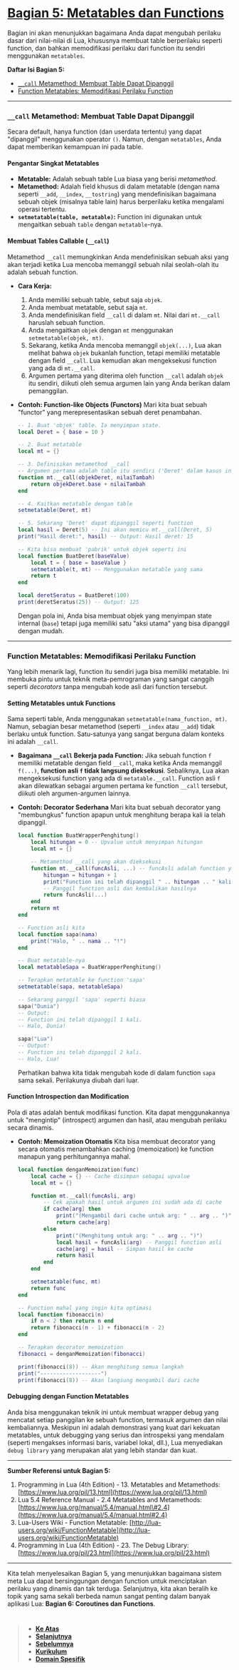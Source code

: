 # **[Bagian 5: Metatables dan Functions][0]**

Bagian ini akan menunjukkan bagaimana Anda dapat mengubah perilaku dasar dari nilai-nilai di Lua, khususnya membuat table berperilaku seperti function, dan bahkan memodifikasi perilaku dari function itu sendiri menggunakan `metatables`.

**Daftar Isi Bagian 5:**

- [`__call` Metamethod: Membuat Table Dapat Dipanggil](#__call-metamethod-membuat-table-dapat-dipanggil)
- [Function Metatables: Memodifikasi Perilaku Function](#function-metatables-memodifikasi-perilaku-function)

---

### `__call` Metamethod: Membuat Table Dapat Dipanggil

Secara default, hanya function (dan userdata tertentu) yang dapat "dipanggil" menggunakan operator `()`. Namun, dengan `metatables`, Anda dapat memberikan kemampuan ini pada table.

#### **Pengantar Singkat Metatables**

- **Metatable:** Adalah sebuah table Lua biasa yang berisi _metamethod_.
- **Metamethod:** Adalah field khusus di dalam metatable (dengan nama seperti `__add`, `__index`, `__tostring`) yang mendefinisikan bagaimana sebuah objek (misalnya table lain) harus berperilaku ketika mengalami operasi tertentu.
- **`setmetatable(table, metatable)`:** Function ini digunakan untuk mengaitkan sebuah `table` dengan `metatable`-nya.

#### **Membuat Tables Callable (`__call`)**

Metamethod `__call` memungkinkan Anda mendefinisikan sebuah aksi yang akan terjadi ketika Lua mencoba memanggil sebuah nilai seolah-olah itu adalah sebuah function.

- **Cara Kerja:**

  1.  Anda memiliki sebuah table, sebut saja `objek`.
  2.  Anda membuat metatable, sebut saja `mt`.
  3.  Anda mendefinisikan field `__call` di dalam `mt`. Nilai dari `mt.__call` haruslah sebuah function.
  4.  Anda mengaitkan `objek` dengan `mt` menggunakan `setmetatable(objek, mt)`.
  5.  Sekarang, ketika Anda mencoba memanggil `objek(...)`, Lua akan melihat bahwa `objek` bukanlah function, tetapi memiliki metatable dengan field `__call`. Lua kemudian akan mengeksekusi function yang ada di `mt.__call`.
  6.  Argumen pertama yang diterima oleh function `__call` adalah `objek` itu sendiri, diikuti oleh semua argumen lain yang Anda berikan dalam pemanggilan.

- **Contoh: Function-like Objects (Functors)**
  Mari kita buat sebuah "functor" yang merepresentasikan sebuah deret penambahan.

  ```lua
  -- 1. Buat 'objek' table. Ia menyimpan state.
  local Deret = { base = 10 }

  -- 2. Buat metatable
  local mt = {}

  -- 3. Definisikan metamethod __call
  -- Argumen pertama adalah table itu sendiri ('Deret' dalam kasus ini)
  function mt.__call(objekDeret, nilaiTambah)
      return objekDeret.base + nilaiTambah
  end

  -- 4. Kaitkan metatable dengan table
  setmetatable(Deret, mt)

  -- 5. Sekarang 'Deret' dapat dipanggil seperti function
  local hasil = Deret(5) -- Ini akan memicu mt.__call(Deret, 5)
  print("Hasil deret:", hasil) -- Output: Hasil deret: 15

  -- Kita bisa membuat 'pabrik' untuk objek seperti ini
  local function BuatDeret(baseValue)
      local t = { base = baseValue }
      setmetatable(t, mt) -- Menggunakan metatable yang sama
      return t
  end

  local deretSeratus = BuatDeret(100)
  print(deretSeratus(25)) -- Output: 125
  ```

  Dengan pola ini, Anda bisa membuat objek yang menyimpan state internal (`base`) tetapi juga memiliki satu "aksi utama" yang bisa dipanggil dengan mudah.

---

### Function Metatables: Memodifikasi Perilaku Function 
Yang lebih menarik lagi, function itu sendiri juga bisa memiliki metatable. Ini membuka pintu untuk teknik meta-pemrograman yang sangat canggih seperti _decorators_ tanpa mengubah kode asli dari function tersebut.

#### **Setting Metatables untuk Functions**

Sama seperti table, Anda menggunakan `setmetatable(nama_function, mt)`. Namun, sebagian besar metamethod (seperti `__index` atau `__add`) tidak berlaku untuk function. Satu-satunya yang sangat berguna dalam konteks ini adalah `__call`.

- **Bagaimana `__call` Bekerja pada Function:**
  Jika sebuah function `f` memiliki metatable dengan field `__call`, maka ketika Anda memanggil `f(...)`, **function asli `f` tidak langsung dieksekusi**. Sebaliknya, Lua akan mengeksekusi function yang ada di `metatable.__call`. Function asli `f` akan dilewatkan sebagai argumen pertama ke function `__call` tersebut, diikuti oleh argumen-argumen lainnya.

- **Contoh: Decorator Sederhana**
  Mari kita buat sebuah decorator yang "membungkus" function apapun untuk menghitung berapa kali ia telah dipanggil.

  ```lua
  local function BuatWrapperPenghitung()
      local hitungan = 0 -- Upvalue untuk menyimpan hitungan
      local mt = {}

      -- Metamethod __call yang akan dieksekusi
      function mt.__call(funcAsli, ...) -- funcAsli adalah function yang didekorasi
          hitungan = hitungan + 1
          print("Function ini telah dipanggil " .. hitungan .. " kali.")
          -- Panggil function asli dan kembalikan hasilnya
          return funcAsli(...)
      end
      return mt
  end

  -- Function asli kita
  local function sapa(nama)
      print("Halo, " .. nama .. "!")
  end

  -- Buat metatable-nya
  local metatableSapa = BuatWrapperPenghitung()

  -- Terapkan metatable ke function 'sapa'
  setmetatable(sapa, metatableSapa)

  -- Sekarang panggil 'sapa' seperti biasa
  sapa("Dunia")
  -- Output:
  -- Function ini telah dipanggil 1 kali.
  -- Halo, Dunia!

  sapa("Lua")
  -- Output:
  -- Function ini telah dipanggil 2 kali.
  -- Halo, Lua!
  ```

  Perhatikan bahwa kita tidak mengubah kode di dalam function `sapa` sama sekali. Perilakunya diubah dari luar.

#### **Function Introspection dan Modification**

Pola di atas adalah bentuk modifikasi function. Kita dapat menggunakannya untuk "mengintip" (introspect) argumen dan hasil, atau mengubah perilaku secara dinamis.

- **Contoh: Memoization Otomatis**
  Kita bisa membuat decorator yang secara otomatis menambahkan caching (memoization) ke function manapun yang perhitungannya mahal.

  ```lua
  local function denganMemoization(func)
      local cache = {} -- Cache disimpan sebagai upvalue
      local mt = {}

      function mt.__call(funcAsli, arg)
          -- Cek apakah hasil untuk argumen ini sudah ada di cache
          if cache[arg] then
              print("(Mengambil dari cache untuk arg: " .. arg .. ")")
              return cache[arg]
          else
              print("(Menghitung untuk arg: " .. arg .. ")")
              local hasil = funcAsli(arg) -- Panggil function asli
              cache[arg] = hasil -- Simpan hasil ke cache
              return hasil
          end
      end

      setmetatable(func, mt)
      return func
  end

  -- Function mahal yang ingin kita optimasi
  local function fibonacci(n)
      if n < 2 then return n end
      return fibonacci(n - 1) + fibonacci(n - 2)
  end

  -- Terapkan decorator memoization
  fibonacci = denganMemoization(fibonacci)

  print(fibonacci(8)) -- Akan menghitung semua langkah
  print("-------------------")
  print(fibonacci(8)) -- Akan langsung mengambil dari cache
  ```

#### **Debugging dengan Function Metatables**

Anda bisa menggunakan teknik ini untuk membuat wrapper debug yang mencatat setiap panggilan ke sebuah function, termasuk argumen dan nilai kembaliannya.
Meskipun ini adalah demonstrasi yang kuat dari kekuatan metatables, untuk debugging yang serius dan introspeksi yang mendalam (seperti mengakses informasi baris, variabel lokal, dll.), Lua menyediakan `debug library` yang merupakan alat yang lebih standar dan kuat.

---

**Sumber Referensi untuk Bagian 5:**

1.  Programming in Lua (4th Edition) - 13. Metatables and Metamethods: [https://www.lua.org/pil/13.html](https://www.lua.org/pil/13.html)
2.  Lua 5.4 Reference Manual - 2.4 Metatables and Metamethods: [https://www.lua.org/manual/5.4/manual.html\#2.4](https://www.lua.org/manual/5.4/manual.html#2.4)
3.  Lua-Users Wiki - Function Metatable: [http://lua-users.org/wiki/FunctionMetatable](http://lua-users.org/wiki/FunctionMetatable)
4.  Programming in Lua (4th Edition) - 23. The Debug Library: [https://www.lua.org/pil/23.html](https://www.lua.org/pil/23.html)

---

Kita telah menyelesaikan Bagian 5, yang menunjukkan bagaimana sistem meta Lua dapat bersinggungan dengan function untuk menciptakan perilaku yang dinamis dan tak terduga. Selanjutnya, kita akan beralih ke topik yang sama sekali berbeda namun sangat penting dalam banyak aplikasi Lua: **Bagian 6: Coroutines dan Functions**.

#

> - **[Ke Atas](#)**
> - **[Selanjutnya][selanjutnya]**
> - **[Sebelumnya][sebelumnya]**
> - **[Kurikulum][kurikulum]**
> - **[Domain Spesifik][domain]**

[domain]: ../../../../../README.md
[kurikulum]: ../../../README.md
[sebelumnya]: ../bagian-4/README.md
[selanjutnya]: ../bagian-6/README.md

<!----------------------------------------------------->

[0]: ../../function/README.md#bagian-5-metatables-dan-functions
[1]: ../
[2]: ../
[3]: ../
[4]: ../
[5]: ../
[6]: ../
[7]: ../
[8]: ../
[9]: ../
[10]: ../
[11]: ../
[12]: ../
[13]: ../
[14]: ../
[15]: ../
[16]: ../
[17]: ../
[18]: ../
